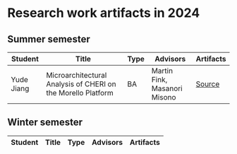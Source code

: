 # Research work artifacts in 2024

## Summer semester

| Student                           | Title                                                                                     | Type | Advisors                                 | Artifacts                                                     |
| --------------------------------- | ----------------------------------------------------------------------------------------- | ---- | ---------------------------------------- | ------------------------------------------------------------- |
| Yude Jiang               | Microarchitectural Analysis of CHERI on the Morello Platform | BA   | Martin Fink, Masanori Misono                             |   [Source](/archive/2024/winter/bsc_jiang_microarchitectural_analysis_of_cheri_on_the_morello_platform)                             |

## Winter semester

| Student                           | Title                                                                                     | Type | Advisors                                 | Artifacts                                                     |
| --------------------------------- | ----------------------------------------------------------------------------------------- | ---- | ---------------------------------------- | ------------------------------------------------------------- |
